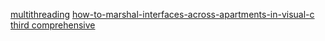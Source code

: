 [multithreading](http://www.techvanguards.com/com/concepts/multithreading.asp)
[how-to-marshal-interfaces-across-apartments-in-visual-c](https://support.microsoft.com/en-us/help/206076/how-to-marshal-interfaces-across-apartments-in-visual-c)  
[third comprehensive](https://support.microsoft.com/en-us/help/150777/info-descriptions-and-workings-of-ole-threading-models)
